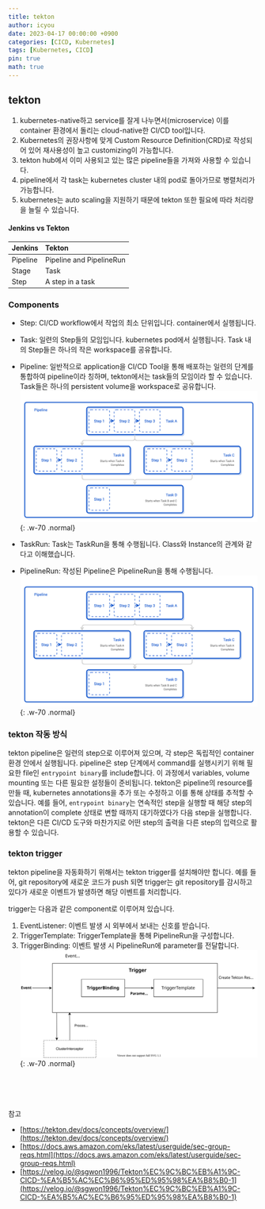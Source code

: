 ```yaml
---
title: tekton
author: icyou
date: 2023-04-17 00:00:00 +0900
categories: [CICD, Kubernetes]
tags: [Kubernetes, CICD]
pin: true
math: true
---
```


## tekton
1. kubernetes-native하고 service를 잘게 나누면서(microservice) 이를 container 환경에서 돌리는 cloud-native한 CI/CD tool입니다.
2. Kubernetes의 권장사항에 맞게 Custom Resource Definition(CRD)로 작성되어 있어 재사용성이 높고 customizing이 가능합니다.
3. tekton hub에서 이미 사용되고 있는 많은 pipeline들을 가져와 사용할 수 있습니다.
4. pipeline에서 각 task는 kubernetes cluster 내의 pod로 돌아가므로 병렬처리가 가능합니다.
5. kubernetes는 auto scaling을 지원하기 때문에 tekton 또한 필요에 따라 처리량을 늘릴 수 있습니다.

#### Jenkins vs Tekton
| Jenkins  | Tekton                    |
|:---------|:--------------------------|
| Pipeline | Pipeline and PipelineRun  |
| Stage    | Task                      |
| Step     | A step in a task          |

### Components
- Step: CI/CD workflow에서 작업의 최소 단위입니다. container에서 실행됩니다.
- Task: 일련의 Step들의 모임입니다. kubernetes pod에서 실행됩니다. Task 내의 Step들은 하나의 작은 workspace를 공유합니다.
- Pipeline: 일반적으로 application을 CI/CD Tool을 통해 배포하는 일련의 단계를 통합하여 pipeline이라 칭하며, tekton에서는 task들의 모임이라 할 수 있습니다. Task들은 하나의 persistent volume을 workspace로 공유합니다.
![Desktop View](/assets/img/posts/20230417/concept-tasks-pipelines1.png){: .w-70 .normal}

- TaskRun: Task는 TaskRun을 통해 수행됩니다. Class와 Instance의 관계와 같다고 이해했습니다.
- PipelineRun: 작성된 Pipeline은 PipelineRun을 통해 수행됩니다.
![Desktop View](/assets/img/posts/20230417/concept-tasks-pipelines2.png){: .w-70 .normal}

### tekton 작동 방식
tekton pipeline은 일련의 step으로 이루어져 있으며, 각 step은 독립적인 container 환경 안에서 실행됩니다. pipeline은 step 단계에서 command를 실행시키기 위해 필요한 file인 `entrypoint binary`를 include합니다. 이 과정에서 variables, volume mounting 또는 다른 필요한 설정들이 준비됩니다. 
tekton은 pipeline의 resource를 만들 때, kubernetes annotations을 추가 또는 수정하고 이를 통해 상태를 추적할 수 있습니다. 예를 들어, `entrypoint binary`는 연속적인 step을 실행할 때 해당 step의 annotation이 complete 상태로 변할 때까지 대기하였다가 다음 step을 실행합니다.
tekton은 다른 CI/CD 도구와 마찬가지로 어떤 step의 출력을 다른 step의 입력으로 활용할 수 있습니다.

### tekton trigger
tekton pipeline을 자동화하기 위해서는 tekton trigger를 설치해야만 합니다.
예를 들어, git repository에 새로운 코드가 push 되면 trigger는 git repository를 감시하고 있다가 새로운 이벤트가 발생하면 해당 이벤트를 처리합니다.  

trigger는 다음과 같은 component로 이루어져 있습니다.
1. EventListener: 이벤트 발생 시 외부에서 보내는 신호를 받습니다.
2. TriggerTemplate: TriggerTemplate을 통해 PipelineRun을 구성합니다.
3. TriggerBinding: 이벤트 발생 시 PipelineRun에 parameter를 전달합니다.
![Desktop View](/assets/img/posts/20230417/tekton-trigger.png){: .w-70 .normal}



<br/><br/><br/><br/>
참고 
- [https://tekton.dev/docs/concepts/overview/](https://tekton.dev/docs/concepts/overview/)
- [https://docs.aws.amazon.com/eks/latest/userguide/sec-group-reqs.html](https://docs.aws.amazon.com/eks/latest/userguide/sec-group-reqs.html)
- [https://velog.io/@sgwon1996/Tekton%EC%9C%BC%EB%A1%9C-CICD-%EA%B5%AC%EC%B6%95%ED%95%98%EA%B8%B0-1](https://velog.io/@sgwon1996/Tekton%EC%9C%BC%EB%A1%9C-CICD-%EA%B5%AC%EC%B6%95%ED%95%98%EA%B8%B0-1)